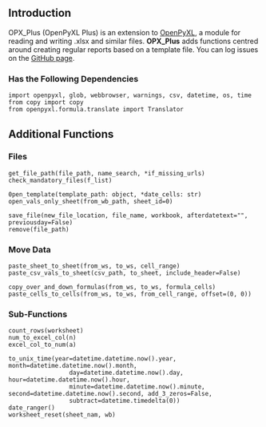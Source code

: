 ## Introduction

OPX_Plus (OpenPyXL Plus) is an extension to [OpenPyXL](https://pypi.org/project/openpyxl/), a module for reading and writing .xlsx and similar files. **OPX_Plus** adds functions centred around creating regular reports based on a template file. You can log issues on the [GitHub page](https://github.com/StevenWilson9/OPX_Plus/issues).

### Has the Following Dependencies
```
import openpyxl, glob, webbrowser, warnings, csv, datetime, os, time
from copy import copy
from openpyxl.formula.translate import Translator
```

## Additional Functions
### Files
```
get_file_path(file_path, name_search, *if_missing_urls)
check_mandatory_files(f_list)

0pen_template(template_path: object, *date_cells: str)
open_vals_only_sheet(from_wb_path, sheet_id=0)

save_file(new_file_location, file_name, workbook, afterdatetext="", previousday=False)
remove(file_path)
```
### Move Data
```
paste_sheet_to_sheet(from_ws, to_ws, cell_range)
paste_csv_vals_to_sheet(csv_path, to_sheet, include_header=False)

copy_over_and_down_formulas(from_ws, to_ws, formula_cells)
paste_cells_to_cells(from_ws, to_ws, from_cell_range, offset=(0, 0))
```

### Sub-Functions
```
count_rows(worksheet)
num_to_excel_col(n)
excel_col_to_num(a)

to_unix_time(year=datetime.datetime.now().year, month=datetime.datetime.now().month,
                 day=datetime.datetime.now().day, hour=datetime.datetime.now().hour,
                 minute=datetime.datetime.now().minute, second=datetime.datetime.now().second, add_3_zeros=False,
                 subtract=datetime.timedelta(0))
date_ranger()
worksheet_reset(sheet_nam, wb)
```

